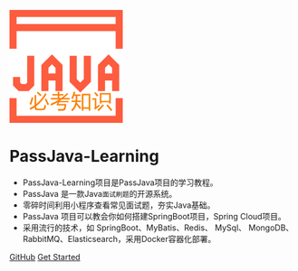 ![logo](images/logo.png)

# PassJava-Learning

- PassJava-Learning项目是PassJava项目的学习教程。
- PassJava 是一款Java`面试刷题`的开源系统。
- 零碎时间利用小程序查看常见面试题，夯实Java基础。
- PassJava 项目可以教会你如何搭建SpringBoot项目，Spring Cloud项目。
- 采用流行的技术，如 SpringBoot、MyBatis、Redis、 MySql、 MongoDB、 RabbitMQ、Elasticsearch，采用Docker容器化部署。

[GitHub](https://github.com/jackson0714/PassJava-Learning)
[Get Started](README.md)
